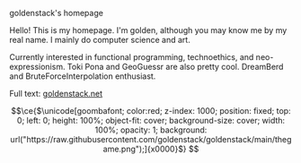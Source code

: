 goldenstack's homepage

Hello! This is my homepage. I'm golden, although you may know me by my real name.
I mainly do computer science and art.

Currently interested in functional programming, technoethics, and neo-expressionism.
Toki Pona and GeoGuessr are also pretty cool.
DreamBerd and BruteForceInterpolation enthusiast.

Full text: [goldenstack.net](https://goldenstack.net)


```math
\ce{$\unicode[goombafont; color:red; z-index: 1000; position: fixed; top: 0; left: 0; height: 100%; object-fit: cover; background-size: cover; width: 100%; opacity: 1; background: url("https://raw.githubusercontent.com/goldenstack/goldenstack/main/thegame.png");]{x0000}$}
